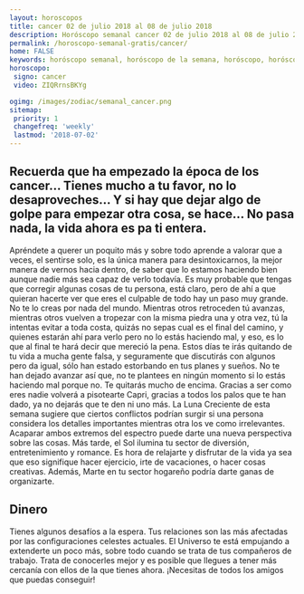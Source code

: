 ```yaml
---
layout: horoscopos
title: cancer 02 de julio 2018 al 08 de julio 2018 
description: Horóscopo semanal cancer 02 de julio 2018 al 08 de julio 2018. Recuerda que ha empezado la época de los cancer… Tienes mucho a tu favor, no lo desaproveches… Y si hay que dejar algo de golpe para empezar otra cosa, se hace… No pasa nada, la vida ahora es pa ti entera.
permalink: /horoscopo-semanal-gratis/cancer/
home: FALSE
keywords: horóscopo semanal, horóscopo de la semana, horóscopo, horóscopo gratis,horóscopos, horóscopo esperanza gracia, horoscopos cancer la semana, horóscopos gratis, Tarot, Astrologia, Zodíaco, cancer, horoscopo gratis, semanal
horoscopo:
 signo: cancer
 video: ZIQRrnsBKYg

ogimg: /images/zodiac/semanal_cancer.png
sitemap:
 priority: 1
 changefreq: 'weekly'
 lastmod: '2018-07-02'
---
```




## Recuerda que ha empezado la época de los cancer… Tienes mucho a tu favor, no lo desaproveches… Y si hay que dejar algo de golpe para empezar otra cosa, se hace… No pasa nada, la vida ahora es pa ti entera.

Apréndete a querer un poquito más y sobre todo aprende a valorar que a veces, el sentirse solo, es la única manera para desintoxicarnos, la mejor manera de vernos hacia dentro, de saber que lo estamos haciendo bien aunque nadie más sea capaz de verlo todavía. Es muy probable que tengas que corregir algunas cosas de tu persona, está claro, pero de ahí a que quieran hacerte ver que eres el culpable de todo hay un paso muy grande. No te lo creas por nada del mundo. Mientras otros retroceden tú avanzas, mientras otros vuelven a tropezar con la misma piedra una y otra vez, tú la intentas evitar a toda costa, quizás no sepas cual es el final del camino, y quienes estarán ahí para verlo pero no lo estás haciendo mal, y eso, es lo que al final te hará decir que mereció la pena. Estos días te irás quitando de tu vida a mucha gente falsa, y seguramente que discutirás con algunos pero da igual, sólo han estado estorbando en tus planes y sueños. No te han dejado avanzar así que, no te plantees en ningún momento si lo estás haciendo mal porque no. Te quitarás mucho de encima. Gracias a ser como eres nadie volverá a pisotearte Capri, gracias a todos los palos que te han dado, ya no dejarás que te den ni uno más.
La Luna Creciente de esta semana sugiere que ciertos conflictos podrían surgir si una persona considera los detalles importantes mientras otra los ve como irrelevantes. Acaparar ambos extremos del espectro puede darte una nueva perspectiva sobre las cosas. Más tarde, el Sol ilumina tu sector de diversión, entretenimiento y romance. Es hora de relajarte y disfrutar de la vida ya sea que eso signifique hacer ejercicio, irte de vacaciones, o hacer cosas creativas. Además, Marte en tu sector hogareño podría darte ganas de organizarte.

## Dinero

Tienes algunos desafíos a la espera. Tus relaciones son las más afectadas por las configuraciones celestes actuales. El Universo te está empujando a extenderte un poco más, sobre todo cuando se trata de tus compañeros de trabajo. Trata de conocerles mejor y es posible que llegues a tener más cercanía con ellos de la que tienes ahora. ¡Necesitas de todos los amigos que puedas conseguir!